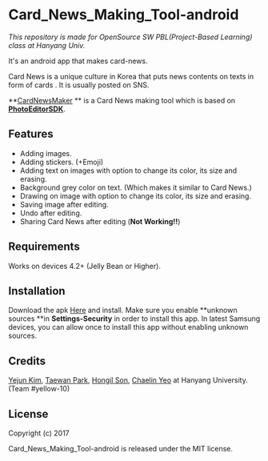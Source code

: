 # Card_News_Making_Tool-android
*This repository is made for OpenSource SW PBL(Project-Based Learning) class at Hanyang Univ.*

It's an android app that makes card-news. 

Card News is a unique culture in Korea that puts news contents on texts in form of cards . It is usually posted on SNS.

**[CardNewsMaker](https://github.com/Taewan-P/Card_News_Making_Tool) ** is a Card News making tool which is based on **[PhotoEditorSDK](https://github.com/eventtus/photo-editor-android)**.



## Features

* Adding images.
* Adding stickers. (+Emoji)
* Adding text on images with option to change its color, its size and erasing.
* Background grey color on text. (Which makes it similar to Card News.)
* Drawing on image with option to change its color, its size and erasing.
* Saving image after editing.
* Undo after editing.
* Sharing Card News after editing (**Not Working!!**)



## Requirements

Works on devices 4.2+ (Jelly Bean or Higher).



## Installation

Download the apk [Here]() and install. Make sure you enable **unknown sources **in **Settings-Security** in order to install this app. In latest Samsung devices, you can allow once to install this app without enabling unknown sources. 



## Credits

[Yejun Kim](https://github.com/kyj0701), [Taewan Park](https://github.com/Taewan-P), [Hongil Son](https://github.com/sonhl0723), [Chaelin Yeo](https://github.com/ChaeLinYeo) at Hanyang University. (Team #yellow-10)



## License

Copyright (c) 2017

Card_News_Making_Tool-android is released under the MIT license.